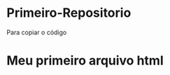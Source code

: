 # Primeiro-Repositorio

Para copiar o código


  <html>
   <h1>Meu primeiro arquivo html </h1>
  </html>

